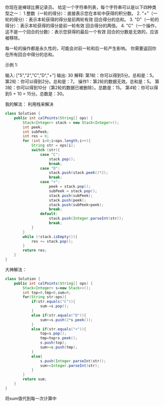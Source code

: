 你现在是棒球比赛记录员。
给定一个字符串列表，每个字符串可以是以下四种类型之一：
1.整数（一轮的得分）：直接表示您在本轮中获得的积分数。
2. "+"（一轮的得分）：表示本轮获得的得分是前两轮有效 回合得分的总和。
3. "D"（一轮的得分）：表示本轮获得的得分是前一轮有效 回合得分的两倍。
4. "C"（一个操作，这不是一个回合的分数）：表示您获得的最后一个有效 回合的分数是无效的，应该被移除。

每一轮的操作都是永久性的，可能会对前一轮和后一轮产生影响。
你需要返回你在所有回合中得分的总和。

示例 1:

输入: ["5","2","C","D","+"]
输出: 30
解释: 
第1轮：你可以得到5分。总和是：5。
第2轮：你可以得到2分。总和是：7。
操作1：第2轮的数据无效。总和是：5。
第3轮：你可以得到10分（第2轮的数据已被删除）。总数是：15。
第4轮：你可以得到5 + 10 = 15分。总数是：30。



我的解法：
利用栈来解决

```java
class Solution {
    public int calPoints(String[] ops) {
        Stack<Integer> stack = new Stack<Integer>();
        int peek;
        int subPeek;
        int res = 0;
        for (int i=0;i<ops.length;i++){
            String str = ops[i];
            switch (str){
                case "C":
                    stack.pop();
                    break;
                case "D":
                    stack.push(stack.peek()*2);
                    break;
                case "+":
                    peek = stack.pop();
                    subPeek = stack.pop();
                    stack.push(subPeek);
                    stack.push(peek);
                    stack.push(subPeek+peek);
                    break;
                default:
                    stack.push(Integer.parseInt(str));
                    break;
            }
        }
        while (!stack.isEmpty()){
            res += stack.pop();
        }
        return res;
    }
}
```



大神解法：

```java
class Solution {
    public int calPoints(String[] ops) {
        Stack<Integer> s=new Stack<>();
        int top=0,tmp=0,sum=0;
        for(String str:ops){
            if(str.equals("C")){
                sum-=s.pop();
            }
            else if(str.equals("D")){
                sum+=s.push(2*s.peek());
            }
            else if(str.equals("+")){
                top=s.pop();
                tmp=top+s.peek();
                s.push(top);
                sum+=s.push(tmp);
            }
            else{
                s.push(Integer.parseInt(str));
                sum+=Integer.parseInt(str);
            }
        }      
        return sum;
    }
}
```

将sum值代到每一次计算中